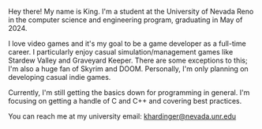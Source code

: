 Hey there! My name is King. I'm a student at the University of Nevada Reno in the computer science and engineering program, graduating in May of 2024.

I love video games and it's my goal to be a game developer as a full-time career. I particularly enjoy casual simulation/management games like Stardew Valley and Graveyard Keeper. There are some exceptions to this; I'm also a huge fan of Skyrim and DOOM. Personally, I'm only planning on developing casual indie games.

Currently, I'm still getting the basics down for programming in general. I'm focusing on getting a handle of C and C++ and covering best practices.

You can reach me at my university email:
khardinger@nevada.unr.edu
